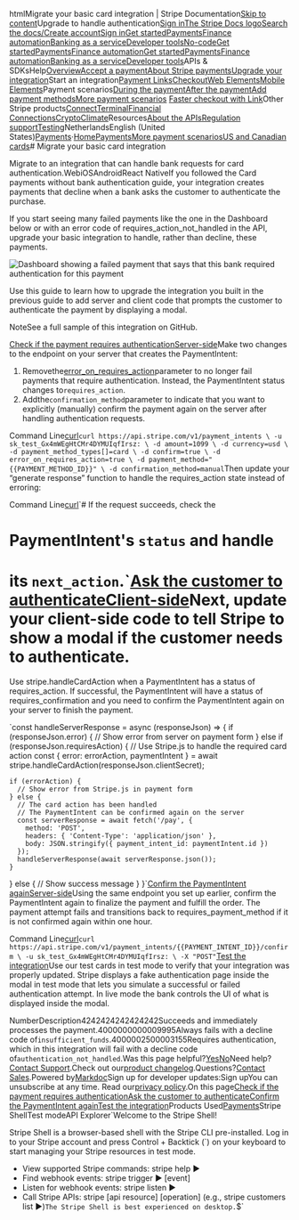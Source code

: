 htmlMigrate your basic card integration | Stripe Documentation[Skip to content](#main-content)Upgrade to handle authentication[Sign in](https://dashboard.stripe.com/login?redirect=https%3A%2F%2Fdocs.stripe.com%2Fpayments%2Fpayment-intents%2Fupgrade-to-handle-actions)[The Stripe Docs logo](/)[Search the docs/](#)[Create account](https://dashboard.stripe.com/register)[Sign in](https://dashboard.stripe.com/login?redirect=https%3A%2F%2Fdocs.stripe.com%2Fpayments%2Fpayment-intents%2Fupgrade-to-handle-actions)[Get started](/get-started)[Payments](/payments)[Finance automation](/finance-automation)[Banking as a service](/financial-services)[Developer tools](/development)[No-code](/no-code)[Get started](/get-started)[Payments](/payments)[Finance automation](/finance-automation)[](#)[Get started](/get-started)[Payments](/payments)[Finance automation](/finance-automation)[Banking as a service](/financial-services)[Developer tools](/development)[](#)APIs & SDKsHelp[Overview](/docs/payments)[Accept a payment](#)[About Stripe payments](#)[Upgrade your integration](/docs/payments/upgrades)Start an integration[Payment Links](#)[Checkout](#)[Web Elements](#)[Mobile Elements](#)Payment scenarios[During the payment](#)[After the payment](#)[Add payment methods](#)[More payment scenarios](#)
[Faster checkout with Link](#)Other Stripe products[Connect](#)[Terminal](#)[Financial Connections](#)[Crypto](#)[Climate](#)Resources[About the APIs](#)[Regulation support](#)[Testing](/docs/testing)NetherlandsEnglish (United States)[](#)[](#)[Payments](/payments)·[Home](/docs)[Payments](/docs/payments)[More payment scenarios](/docs/payments/more-payment-scenarios)[US and Canadian cards](/docs/payments/without-card-authentication)# Migrate your basic card integration

Migrate to an integration that can handle bank requests for card authentication.WebiOSAndroidReact NativeIf you followed the Card payments without bank authentication guide, your integration creates payments that decline when a bank asks the customer to authenticate the purchase.

If you start seeing many failed payments like the one in the Dashboard below or with an error code of requires_action_not_handled in the API, upgrade your basic integration to handle, rather than decline, these payments.

![Dashboard showing a failed payment that says that this bank required authentication for this payment](https://b.stripecdn.com/docs-statics-srv/assets/failed-payment-dashboard.9e22ec31f3c7063665911e26e389c5dc.png)

Use this guide to learn how to upgrade the integration you built in the previous guide to add server and client code that prompts the customer to authenticate the payment by displaying a modal.

NoteSee a full sample of this integration on GitHub.

[Check if the payment requires authenticationServer-side](#update-server)Make two changes to the endpoint on your server that creates the PaymentIntent:

1. Removethe[error_on_requires_action](/api/payment_intents/create#create_payment_intent-error_on_requires_action)parameter to no longer fail payments that require authentication. Instead, the PaymentIntent status changes to`requires_action`.
2. Addthe`confirmation_method`parameter to indicate that you want to explicitly (manually) confirm the payment again on the server after handling authentication requests.

Command Line[curl](#)`curl https://api.stripe.com/v1/payment_intents \
  -u sk_test_Gx4mWEgHtCMr4DYMUIqfIrsz: \
  -d amount=1099 \
  -d currency=usd \
  -d payment_method_types[]=card \
  -d confirm=true \
  -d error_on_requires_action=true \
  -d payment_method="{{PAYMENT_METHOD_ID}}" \
  -d confirmation_method=manual`Then update your “generate response” function to handle the requires_action state instead of erroring:

Command Line[curl](#)`# If the request succeeds, check the
# PaymentIntent's `status` and handle
# its `next_action`.`[Ask the customer to authenticateClient-side](#update-client)Next, update your client-side code to tell Stripe to show a modal if the customer needs to authenticate.

Use stripe.handleCardAction when a PaymentIntent has a status of requires_action. If successful, the PaymentIntent will have a status of requires_confirmation and you need to confirm the PaymentIntent again on your server to finish the payment.

`const handleServerResponse = async (responseJson) => {
  if (responseJson.error) {
    // Show error from server on payment form
  } else if (responseJson.requiresAction) {
    // Use Stripe.js to handle the required card action
    const { error: errorAction, paymentIntent } =
      await stripe.handleCardAction(responseJson.clientSecret);

    if (errorAction) {
      // Show error from Stripe.js in payment form
    } else {
      // The card action has been handled
      // The PaymentIntent can be confirmed again on the server
      const serverResponse = await fetch('/pay', {
        method: 'POST',
        headers: { 'Content-Type': 'application/json' },
        body: JSON.stringify({ payment_intent_id: paymentIntent.id })
      });
      handleServerResponse(await serverResponse.json());
    }
  } else {
    // Show success message
  }
}`[Confirm the PaymentIntent againServer-side](#update-server-second-confirm)Using the same endpoint you set up earlier, confirm the PaymentIntent again to finalize the payment and fulfill the order. The payment attempt fails and transitions back to requires_payment_method if it is not confirmed again within one hour.

Command Line[curl](#)`curl https://api.stripe.com/v1/payment_intents/{{PAYMENT_INTENT_ID}}/confirm \
  -u sk_test_Gx4mWEgHtCMr4DYMUIqfIrsz: \
  -X "POST"`[Test the integration](#test-manual)Use our test cards in test mode to verify that your integration was properly updated. Stripe displays a fake authentication page inside the modal in test mode that lets you simulate a successful or failed authentication attempt. In live mode the bank controls the UI of what is displayed inside the modal.

NumberDescription4242424242424242Succeeds and immediately processes the payment.4000000000009995Always fails with a decline code of`insufficient_funds`.4000002500003155Requires authentication, which in this integration will fail with a decline code of`authentication_not_handled`.Was this page helpful?[Yes](#)[No](#)Need help?[Contact Support](https://support.stripe.com/).Check out our[product changelog](https://stripe.com/blog/changelog).Questions?[Contact Sales](https://stripe.com/contact/sales).Powered by[Markdoc](https://markdoc.dev)Sign up for developer updates:Sign upYou can unsubscribe at any time. Read our[privacy policy](https://stripe.com/privacy).On this page[Check if the payment requires authentication](#update-server)[Ask the customer to authenticate](#update-client)[Confirm the PaymentIntent again](#update-server-second-confirm)[Test the integration](#test-manual)Products Used[Payments](/payments)Stripe ShellTest modeAPI Explorer[](https://stripe.com/docs/stripe-cli#install)`Welcome to the Stripe Shell!

Stripe Shell is a browser-based shell with the Stripe CLI pre-installed. Log in to your
Stripe account and press Control + Backtick (`) on your keyboard to start managing your Stripe
resources in test mode.

- View supported Stripe commands: stripe help ▶️
- Find webhook events: stripe trigger ▶️ [event]
- Listen for webhook events: stripe listen ▶
- Call Stripe APIs: stripe [api resource] [operation] (e.g., stripe customers list ▶️)`The Stripe Shell is best experienced on desktop.`$`